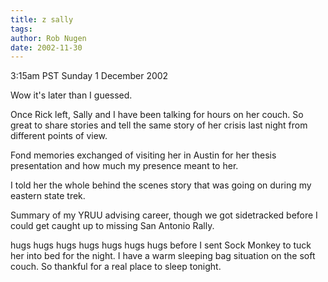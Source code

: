 ```yaml
---
title: z sally
tags: 
author: Rob Nugen
date: 2002-11-30
---
```


<p class=date>3:15am PST Sunday 1 December 2002</p>

<p>Wow it's later than I guessed.</p>

<p>Once Rick left, Sally and I have been talking for hours on her
couch.  So great to share stories and tell the same story of her
crisis last night from different points of view.</p>

<p>Fond memories exchanged of visiting her in Austin for her thesis
presentation and how much my presence meant to her.</p>

<p>I told her the whole behind the scenes story that was going on
during my eastern state trek.</p>

<p>Summary of my YRUU advising career, though we got sidetracked
before I could get caught up to missing San Antonio Rally.</p>

<p>hugs hugs hugs hugs hugs hugs hugs before I sent Sock Monkey to
tuck her into bed for the night.  I have a warm sleeping bag situation
on the soft couch.  So thankful for a real place to sleep tonight.</p>

